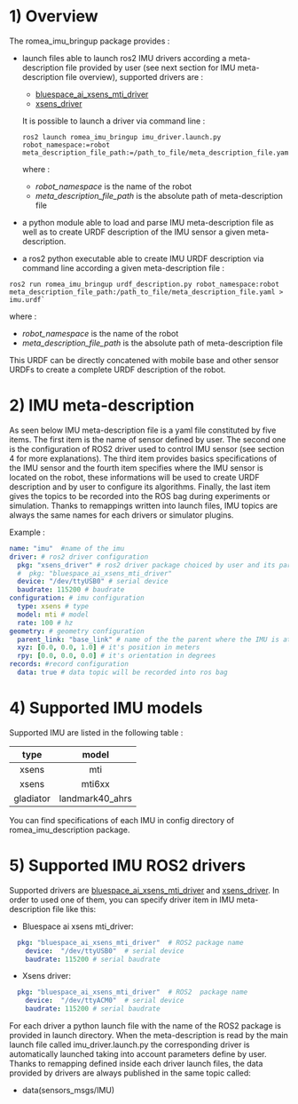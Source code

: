 # 1) Overview #

The romea_imu_bringup package provides  : 

 - launch files able to launch ros2 IMU drivers according a meta-description file provided by user (see next section for IMU meta-description file overview), supported drivers are :

   - [bluespace_ai_xsens_mti_driver](https://github.com/bluespace-ai/bluespace_ai_xsens_ros_mti_driver)
   - [xsens_driver](https://github.com/norlab-ulaval/ethzasl_xsens_driver.git)

   It is possible to launch a driver via command line : 

    ```console
    ros2 launch romea_imu_bringup imu_driver.launch.py robot_namespace:=robot meta_description_file_path:=/path_to_file/meta_description_file.yaml
    ```

   where :

   - *robot_namespace* is the name of the robot 
   - *meta_description_file_path* is the absolute path of meta-description file    

 - a python module able to load and parse IMU meta-description file as well as to create URDF description of the IMU sensor a given meta-description.

 - a ros2 python executable able to create IMU URDF description via command line according a given meta-description file  :

  ```console
  ros2 run romea_imu_bringup urdf_description.py robot_namespace:robot meta_description_file_path:/path_to_file/meta_description_file.yaml > imu.urdf`
  ```

   where :

   - *robot_namespace* is the name of the robot 
   - *meta_description_file_path* is the absolute path of meta-description file    

   This URDF  can be directly concatened with mobile base and other sensor URDFs to create a complete URDF description of the robot.  

   



# 2) IMU meta-description #

As seen below IMU meta-description file is a yaml file constituted by five items. The first item is the name of sensor defined by user. The second one is the configuration of ROS2 driver used to control IMU sensor (see section 4 for more explanations). The third item provides basics specifications of the IMU sensor and the fourth item specifies where the IMU sensor is located on the robot, these informations will be used to create URDF description and by user to configure its algorithms.  Finally, the last item gives the topics to be recorded into the ROS bag during experiments or simulation. Thanks to remappings written into launch files, IMU topics are always the same names for each drivers or simulator plugins.       

Example :
```yaml
name: "imu"  #name of the imu
driver: # ros2 driver configuration
  pkg: "xsens_driver" # ros2 driver package choiced by user and its parameters 
  #  pkg: "bluespace_ai_xsens_mti_driver"
  device: "/dev/ttyUSB0" # serial device
  baudrate: 115200 # baudrate
configuration: # imu configuration
  type: xsens # type
  model: mti # model
  rate: 100 # hz
geometry: # geometry configuration 
  parent_link: "base_link" # name of the the parent where the IMU is attached
  xyz: [0.0, 0.0, 1.0] # it's position in meters
  rpy: [0.0, 0.0, 0.0] # it's orientation in degrees
records: #record configuration
  data: true # data topic will be recorded into ros bag
```

# 4) Supported IMU models

Supported IMU are listed in the following table :

|  type  |   model    |
| :----: | :--------: |
| xsens  |    mti     |
| xsens  |   mti6xx   |
| gladiator  |   landmark40_ahrs   |

You can find specifications of each IMU in config directory of romea_imu_description package.

# 5) Supported IMU ROS2 drivers

Supported drivers are [bluespace_ai_xsens_mti_driver](https://github.com/bluespace-ai/bluespace_ai_xsens_ros_mti_driver) and  [xsens_driver](https://github.com/norlab-ulaval/ethzasl_xsens_driver.git). In order to used one of them, you can specify driver item in IMU meta-description file like this:

- Bluespace ai xsens mti_driver:

```yaml
  pkg: "bluespace_ai_xsens_mti_driver"  # ROS2 package name  
    device:  "/dev/ttyUSB0"  # serial device
    baudrate: 115200 # serial baudrate
```

* Xsens driver:

```yaml
  pkg: "bluespace_ai_xsens_mti_driver"  # ROS2  package name  
    device:  "/dev/ttyACM0"  # serial device
    baudrate: 115200 # serial baudrate
```

For each driver a python launch file with the name of the ROS2 package is provided in launch directory. When the meta-description is read by the main launch file called imu_driver.launch.py the corresponding driver is automatically launched taking into account parameters define by user. Thanks to remapping defined inside each driver launch files, the data provided by drivers are always published in the same topic called:

- data(sensors_msgs/IMU)
